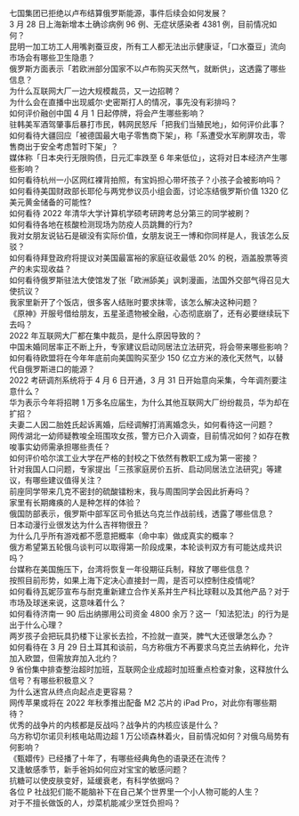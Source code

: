 七国集团已拒绝以卢布结算俄罗斯能源，事件后续会如何发展？  
3 月 28 日上海新增本土确诊病例 96 例、无症状感染者 4381 例，目前情况如何？  
昆明一加工坊工人用嘴剥蚕豆皮，所有工人都无法出示健康证，「口水蚕豆」流向市场会有哪些卫生隐患？  
俄罗斯方面表示「若欧洲部分国家不以卢布购买天然气，就断供」，这透露了哪些信息？  
为什么互联网大厂一边大规模裁员，又一边招聘？  
为什么会在直播中出现威尔·史密斯打人的情况，事先没有彩排吗？  
如何评价融创中国 4 月 1 日起停牌，将会产生哪些影响？  
驻韩美军酒驾肇事后暴打市民，韩网民怒斥「把我们当殖民地」，如何评价此事？  
如何看待大疆回应「被德国最大电子零售商下架」，称「系遭受水军刷屏攻击，零售商出于安全考虑暂时下架」？  
媒体称「日本央行无限购债，日元汇率跌至 6 年来低位」，这将对日本经济产生哪些影响？  
如何看待杭州一小区网红裸背拍照，有宝妈担心带坏孩子？小孩子会被影响吗？  
如何看待美国财政部长耶伦与两党参议员小组会面，讨论冻结俄罗斯价值 1320 亿美元黄金储备的可能性?  
如何看待 2022 年清华大学计算机学硕考研跨考总分第三的同学被刷？  
如何看待各地在核酸检测现场为防疫人员跳舞的行为?  
我对女朋友说钻石是碳没有实际价值，女朋友说王一博和你同样是人，我该怎么反驳？  
如何看待拜登政府将提议对美国最富裕的家庭征收最低 20% 的税，涵盖股票等资产的未实现收益？  
如何看待俄罗斯驻法大使馆发了张「欧洲舔美」讽刺漫画，法国外交部气得召见大使抗议？  
我家里新开了个饭店，很多客人结账时要求抹零，该怎么解决这种问题？  
《原神》开服号借给朋友，五星圣遗物被全融，心态彻底崩了，还有必要继续玩下去吗？  
2022 年互联网大厂都在集中裁员，是什么原因导致的？  
中国未婚同居率正不断上升，专家建议启动同居法立法研究，将会带来哪些影响？  
如何看待欧盟将在今年年底前向美国购买至少 150 亿立方米的液化天然气，以替代自俄罗斯进口的能源？  
2022 考研调剂系统将于 4 月 6 日开通，3 月 31 日开始意向采集，今年调剂要注意什么？  
华为表示今年将招聘 1 万多名应届生，为什么其他互联网大厂纷纷裁员，华为却在扩招？  
夫妻二人因二胎姓氏起诉离婚，后经调解打消离婚念头，如何看待这一问题？  
网传湖北一幼师疑教唆全班围攻女孩，警方已介入调查，目前情况如何？如存在教唆事实幼师需承担哪些责任？  
如何评价哈尔滨工业大学在严格的封校之下依然有教职工成为第一密接？  
针对我国人口问题，专家提出「三孩家庭房价五折、启动同居法立法研究」等建议，有哪些建议值得关注？  
前座同学带来几克不密封的硫酸镭粉末，我与周围同学会因此折寿吗？  
家里有长期瘫痪的人是种怎样的体验？  
俄国防部表示，俄罗斯中部军区司令抵达乌克兰作战前线，透露了哪些信息？  
日本动漫行业很发达为什么吉祥物很丑？  
为什么几乎所有游戏都不愿意把概率（命中率）做成真实的概率？  
俄方希望第五轮俄乌谈判可以取得第一阶段成果，本轮谈判双方有可能达成共识吗？  
台媒称在美国施压下，台湾将恢复一年役期征兵制，释放了哪些信息？  
按照目前形势，如果上海下定决心直接封一周，是否可以控制住疫情呢?  
如何看待瓦妮莎宣布与耐克重新建立合作关系并生产科比球鞋以及其他产品？对于市场及球迷来说，这意味着什么？  
如何看待济南一 90 后出纳挪用公司资金 4800 余万？这一「知法犯法」的行为是出于什么心理？  
两岁孩子会把玩具扔楼下让家长去捡，不捡就一直哭，脾气大还很犟怎么办？  
如何看待在 3 月 29 日土耳其和谈前，乌方称俄方不再要求乌克兰去纳粹化，允许加入欧盟，但需放弃加入北约？  
9 省份集中排查整治超时加班，互联网企业成超时加班重点检查对象，这释放什么信号？有哪些积极意义？  
为什么迷宫从终点向起点走更容易？  
网传苹果或将在 2022 年秋季推出配备 M2 芯片的 iPad Pro，对此你有哪些期待？  
优秀的战争片的内核都是反战吗？战争片的内核应该是什么？  
乌方称切尔诺贝利核电站周边超 1 万公顷森林着火，目前情况如何？对俄乌局势有何影响？  
《甄嬛传》已经播了十年了，有哪些经典角色的语录还在流传？  
又逢敏感季节，新手爸妈如何应对宝宝的敏感问题？  
抗糖可以使皮肤变好，延缓衰老，有科学依据吗？  
各位 P 社战犯们能不能脑补下在自己某个世界里一个小人物可能的人生？  
对于不擅长做饭的人，炒菜机能减少烹饪负担吗？  
